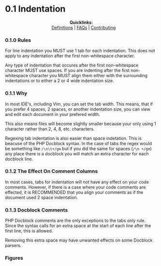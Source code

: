 # 0.1 Indentation

<p align="center">
  <b>Quicklinks:</b><br> &nbsp; &nbsp;
  <a href="https://github.com/ProjectCleverWeb/PEERS/blob/master/DEFINITIONS.md">Definitions</a> |
  <a href="https://github.com/ProjectCleverWeb/PEERS/blob/master/FAQ.md">FAQs</a> |
  <a href="https://github.com/ProjectCleverWeb/PEERS/blob/master/CONTRIBUTING.md">Contributing</a>
</p>

### 0.1.0 Rules

For line indentation you MUST use 1 tab for each indentation. This does not
apply to any indentation after the first non-whitespace character.

Any type of indentation that occures after the first non-whitespace character
MUST use spaces. If you are indenting after the first non-whitespace character
you MUST align them either with the surrounding indentations or to either a
2 or 4 wide indentation size.

### 0.1.1 Why

In most IDE's, including Vim, you can set the tab width. This means, that if
you prefer 4 spaces, 2 spaces, or another indentation size, you can view and
edit each document in your prefered width.

This also means files will become slightly smaller because your only using 1
character rather than 2, 4, 8, etc. characters.

Regexing tab indentation is also easier than space indetation. This is beacuse
of the PHP Docblock syntax. In the case of tabs the regex would be something
like `/\n\t+/gm` but if you did the same for spaces (`/\n +/gm`) any place there
is a docblock you will match an extra character for each docblock line.

### 0.1.2 The Effect On Comment Columns

In most cases, tabs for indentation will not have any effect on your code
comments. However, if there is a case where your code comments are effected,
it is RECOMMENDED that you align your comments as if the document used 2 space
indentation.

### 0.1.3 Docblock Comments

PHP Docblock comments are the only exceptions to the tabs only rule. Since the
syntax calls for an extra space at the start of each line after the first line,
this is allowed.

Removing this extra space may have unwanted effects on some Docblock parsers.

### Figures




